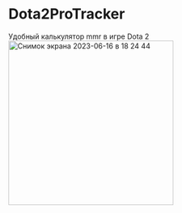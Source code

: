 # Dota2ProTracker
Удобный калькулятор mmr в игре Dota 2
<img width="326" alt="Снимок экрана 2023-06-16 в 18 24 44" src="https://github.com/erm0nin/Dota2ProTracker/assets/109481509/c20a66ba-d38d-4227-8381-d38f0cbbcc91">
